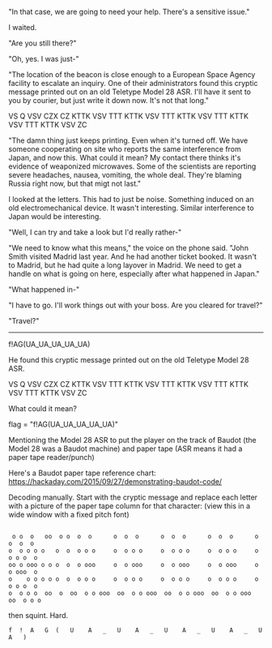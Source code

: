 "In that case, we are going to need your help. There's a sensitive issue."

I waited. 

"Are you still there?"

"Oh, yes. I was just-"

"The location of the beacon is close enough to a European Space Agency facility to escalate an inquiry. One of their administrators found this cryptic message printed out on an old Teletype Model 28 ASR. I'll have it sent to you by courier, but just write it down now. It's not that long."

VS Q VSV CZX CZ KTTK VSV TTT KTTK VSV TTT KTTK VSV TTT KTTK VSV TTT KTTK VSV ZC 

"The damn thing just keeps printing. Even when it's turned off. We have someone cooperating on site who reports the same interference from Japan, and now this. What could it mean? My contact there thinks it's evidence of weaponized microwaves. Some of the scientists are reporting severe headaches, nausea, vomiting, the whole deal. They're blaming Russia right now, but that migt not last."

I looked at the letters. This had to just be noise. Something induced on an old electromechanical device. It wasn't interesting. Similar interference to Japan would be interesting. 

"Well, I can try and take a look but I'd really rather-"

"We need to know what this means," the voice on the phone said. "John Smith visited Madrid last year. And he had another ticket booked. It wasn't to Madrid, but he had quite a long layover in Madrid. We need to get a handle on what is going on here, especially after what happened in Japan."

"What happened in-"

"I have to go. I'll work things out with your boss. Are you cleared for travel?"

"Travel?" 




-------


f!AG(UA_UA_UA_UA_UA)




He found this cryptic message printed out on the old Teletype Model 28 ASR.

VS Q VSV CZX CZ KTTK VSV TTT KTTK VSV TTT KTTK VSV TTT KTTK VSV TTT KTTK VSV ZC 

What could it mean?

flag = "f!AG(UA_UA_UA_UA_UA)"

Mentioning the Model 28 ASR to put the player on the track of Baudot
(the Model 28 was a Baudot machine) and paper tape (ASR means it had
a paper tape reader/punch)

Here's a Baudot paper tape reference chart:
https://hackaday.com/2015/09/27/demonstrating-baudot-code/

Decoding manually. Start with the cryptic message and replace each letter
with a picture of the paper tape column for that character:
(view this in a wide window with a fixed pitch font)

```VS Q VSV CZX CZ KTTK VSV TTT KTTK VSV TTT KTTK VSV TTT KTTK VSV TTT KTTK VSV ZC 

 o o  o   oo  o o  o  o      o  o  o      o  o  o      o  o  o      o  o  o  o 
o  o o o o   o  o  o o o     o  o o o     o  o o o     o  o o o     o  o o o  o
oo o ooo o o o  o  o ooo     o  o ooo     o  o ooo     o  o ooo     o  o ooo  o
o    o o o o o  o  o o o     o  o o o     o  o o o     o  o o o     o  o o o  o
o  o o o  oo  o  oo  o o ooo  oo  o o ooo  oo  o o ooo  oo  o o ooo  oo  o o o 
```
then squint. Hard.
```
f  !  A   G  (   U    A   _   U    A   _   U    A   _   U    A   _   U    A   )
```
